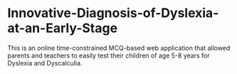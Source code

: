 # Innovative-Diagnosis-of-Dyslexia-at-an-Early-Stage
This is an online time-constrained MCQ-based web application that allowed parents and teachers to easily test their children of age 5-8 years for Dyslexia and Dyscalculia.
